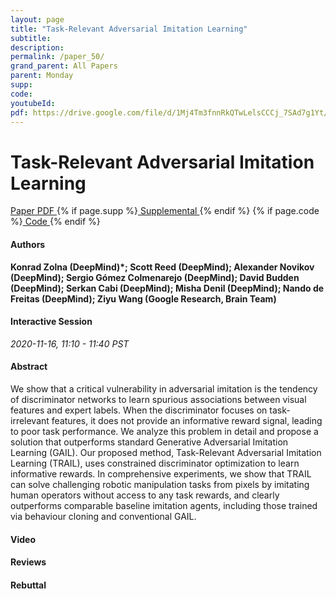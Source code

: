 ```yaml
---
layout: page
title: "Task-Relevant Adversarial Imitation Learning"
subtitle: 
description:
permalink: /paper_50/
grand_parent: All Papers
parent: Monday
supp: 
code: 
youtubeId: 
pdf: https://drive.google.com/file/d/1Mj4Tm3fnnRkQTwLelsCCCj_7SAd7g1Yt/view
---
```


# Task-Relevant Adversarial Imitation Learning

<a href="https://drive.google.com/file/d/1Mj4Tm3fnnRkQTwLelsCCCj_7SAd7g1Yt/view" target="_blank" rel="noopener noreferrer" class="btn btn-blue"><i class="fa fa-file-text-o" aria-hidden="true"></i> Paper PDF </a> {% if page.supp %}<a href="" target="_blank" rel="noopener noreferrer" class="btn btn-green"><i class="fa fa-file-text-o" aria-hidden="true"></i> Supplemental </a>{% endif %} {% if page.code %}<a href="" target="_blank" rel="noopener noreferrer" class="btn btn-green"><i class="fa fa-github" aria-hidden="true"></i> Code </a>{% endif %} 

#### Authors
**Konrad Zolna (DeepMind)*; Scott Reed (DeepMind); Alexander Novikov (DeepMind); Sergio Gómez Colmenarejo (DeepMind); David Budden (DeepMind); Serkan Cabi (DeepMind); Misha Denil (DeepMind); Nando de Freitas (DeepMind); Ziyu Wang (Google Research, Brain Team)**

#### Interactive Session
*2020-11-16, 11:10 - 11:40 PST*

#### Abstract
We show that a critical vulnerability in adversarial imitation is the tendency of discriminator networks to learn spurious associations between visual features and expert labels. When the discriminator focuses on task-irrelevant features, it does not provide an informative reward signal, leading to poor task performance. We analyze this problem in detail and propose a solution that outperforms standard Generative Adversarial Imitation Learning (GAIL). Our proposed method, Task-Relevant Adversarial Imitation Learning (TRAIL), uses constrained discriminator optimization to learn informative rewards. In comprehensive experiments, we show that TRAIL can solve challenging robotic manipulation tasks from pixels by imitating human operators without access to any task rewards, and clearly outperforms comparable baseline imitation agents, including those trained via behaviour cloning and conventional GAIL.

#### Video 

#### Reviews

#### Rebuttal

